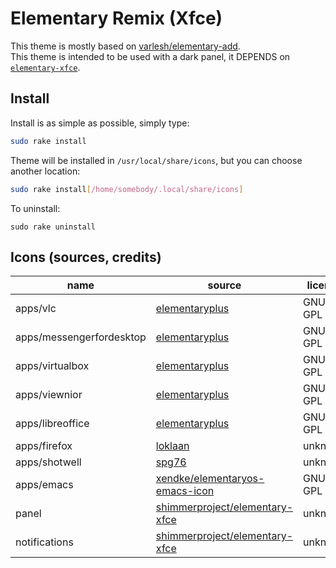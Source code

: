 # Elementary Remix (Xfce)

This theme is mostly based on
[varlesh/elementary-add][varlesh/elementary-add].<br>
This theme is intended to be used with a dark panel,
it DEPENDS on [``elementary-xfce``][shimmerproject/elementary-xfce].

## Install

Install is as simple as possible, simply type:

```sh
sudo rake install
```

Theme will be installed in ``/usr/local/share/icons``, but you can choose
another location:

```sh
sudo rake install[/home/somebody/.local/share/icons]
```

To uninstall:

```
sudo rake uninstall
```

## Icons (sources, credits)

| name                     | source                           | license |
| ------------------------ | -------------------------------- | ------- |
| apps/vlc                 | [elementaryplus][elementaryplus] | GNU GPL |
| apps/messengerfordesktop | [elementaryplus][elementaryplus] | GNU GPL |
| apps/virtualbox          | [elementaryplus][elementaryplus] | GNU GPL |
| apps/viewnior            | [elementaryplus][elementaryplus] | GNU GPL |
| apps/libreoffice         | [elementaryplus][elementaryplus] | GNU GPL |
| apps/firefox             | [loklaan][loklaan]               | unknown |
| apps/shotwell            | [spg76][spg76]                   | unknown |
| apps/emacs               | [xendke/elementaryos-emacs-icon][xendke/elementaryos-emacs-icon] | GNU GPL |
| panel                    | [shimmerproject/elementary-xfce][shimmerproject/elementary-xfce] | unknown |
| notifications            | [shimmerproject/elementary-xfce][shimmerproject/elementary-xfce] | unknown |

[elementaryplus]: https://github.com/mank319/elementaryPlus
[varlesh/elementary-add]: https://github.com/varlesh/elementary-add
[shimmerproject/elementary-xfce]: https://github.com/shimmerproject/elementary-xfce
[xendke/elementaryos-emacs-icon]: https://github.com/xendke/elementaryos-emacs-icon
[loklaan]: https://loklaan.deviantart.com/
[spg76]: https://spg76.deviantart.com/
